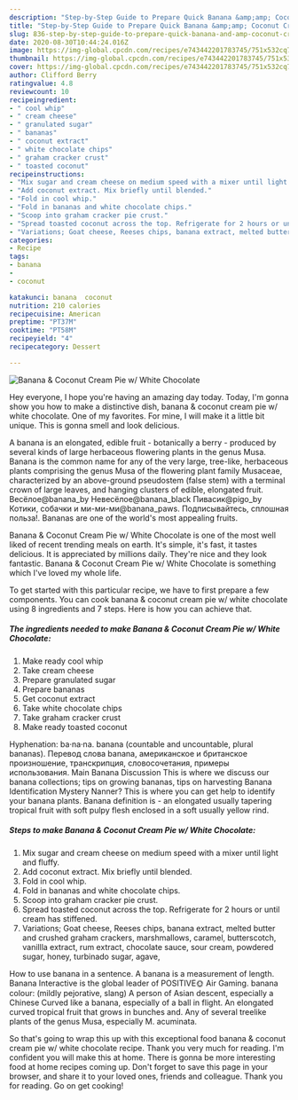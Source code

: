 ```yaml
---
description: "Step-by-Step Guide to Prepare Quick Banana &amp;amp; Coconut Cream Pie w/ White Chocolate"
title: "Step-by-Step Guide to Prepare Quick Banana &amp;amp; Coconut Cream Pie w/ White Chocolate"
slug: 836-step-by-step-guide-to-prepare-quick-banana-and-amp-coconut-cream-pie-w-white-chocolate
date: 2020-08-30T10:44:24.016Z
image: https://img-global.cpcdn.com/recipes/e743442201783745/751x532cq70/banana-coconut-cream-pie-w-white-chocolate-recipe-main-photo.jpg
thumbnail: https://img-global.cpcdn.com/recipes/e743442201783745/751x532cq70/banana-coconut-cream-pie-w-white-chocolate-recipe-main-photo.jpg
cover: https://img-global.cpcdn.com/recipes/e743442201783745/751x532cq70/banana-coconut-cream-pie-w-white-chocolate-recipe-main-photo.jpg
author: Clifford Berry
ratingvalue: 4.8
reviewcount: 10
recipeingredient:
- " cool whip"
- " cream cheese"
- " granulated sugar"
- " bananas"
- " coconut extract"
- " white chocolate chips"
- " graham cracker crust"
- " toasted coconut"
recipeinstructions:
- "Mix sugar and cream cheese on medium speed with a mixer until light and fluffy."
- "Add coconut extract. Mix briefly until blended."
- "Fold in cool whip."
- "Fold in bananas and white chocolate chips."
- "Scoop into graham cracker pie crust."
- "Spread toasted coconut across the top. Refrigerate for 2 hours or until cream has stiffened."
- "Variations; Goat cheese, Reeses chips, banana extract, melted butter and crushed graham crackers, marshmallows, caramel, butterscotch, vanillla extract, rum extract, chocolate sauce, sour cream, powdered sugar, honey, turbinado sugar, agave,"
categories:
- Recipe
tags:
- banana
- 
- coconut

katakunci: banana  coconut 
nutrition: 210 calories
recipecuisine: American
preptime: "PT37M"
cooktime: "PT58M"
recipeyield: "4"
recipecategory: Dessert

---
```



![Banana &amp; Coconut Cream Pie w/ White Chocolate](https://img-global.cpcdn.com/recipes/e743442201783745/751x532cq70/banana-coconut-cream-pie-w-white-chocolate-recipe-main-photo.jpg)

Hey everyone, I hope you're having an amazing day today. Today, I'm gonna show you how to make a distinctive dish, banana &amp; coconut cream pie w/ white chocolate. One of my favorites. For mine, I will make it a little bit unique. This is gonna smell and look delicious.

A banana is an elongated, edible fruit - botanically a berry - produced by several kinds of large herbaceous flowering plants in the genus Musa. Banana is the common name for any of the very large, tree-like, herbaceous plants comprising the genus Musa of the flowering plant family Musaceae, characterized by an above-ground pseudostem (false stem) with a terminal crown of large leaves, and hanging clusters of edible, elongated fruit. Весёлое@banana_by Невесёлое@banana_black Пивасик@pigo_by Котики, собачки и ми-ми-ми@banana_paws. Подписывайтесь, сплошная польза!. Bananas are one of the world&#39;s most appealing fruits.

Banana &amp; Coconut Cream Pie w/ White Chocolate is one of the most well liked of recent trending meals on earth. It's simple, it's fast, it tastes delicious. It is appreciated by millions daily. They're nice and they look fantastic. Banana &amp; Coconut Cream Pie w/ White Chocolate is something which I've loved my whole life.


To get started with this particular recipe, we have to first prepare a few components. You can cook banana &amp; coconut cream pie w/ white chocolate using 8 ingredients and 7 steps. Here is how you can achieve that.

<!--inarticleads1-->

##### The ingredients needed to make Banana &amp; Coconut Cream Pie w/ White Chocolate:

1. Make ready  cool whip
1. Take  cream cheese
1. Prepare  granulated sugar
1. Prepare  bananas
1. Get  coconut extract
1. Take  white chocolate chips
1. Take  graham cracker crust
1. Make ready  toasted coconut


Hyphenation: ba‧na‧na. banana (countable and uncountable, plural bananas). Перевод слова banana, американское и британское произношение, транскрипция, словосочетания, примеры использования. Main Banana Discussion This is where we discuss our banana collections; tips on growing bananas, tips on harvesting Banana Identification Mystery Nanner? This is where you can get help to identify your banana plants. Banana definition is - an elongated usually tapering tropical fruit with soft pulpy flesh enclosed in a soft usually yellow rind. 

<!--inarticleads2-->

##### Steps to make Banana &amp; Coconut Cream Pie w/ White Chocolate:

1. Mix sugar and cream cheese on medium speed with a mixer until light and fluffy.
1. Add coconut extract. Mix briefly until blended.
1. Fold in cool whip.
1. Fold in bananas and white chocolate chips.
1. Scoop into graham cracker pie crust.
1. Spread toasted coconut across the top. Refrigerate for 2 hours or until cream has stiffened.
1. Variations; Goat cheese, Reeses chips, banana extract, melted butter and crushed graham crackers, marshmallows, caramel, butterscotch, vanillla extract, rum extract, chocolate sauce, sour cream, powdered sugar, honey, turbinado sugar, agave,


How to use banana in a sentence. A banana is a measurement of length. Banana Interactive is the global leader of POSITIVE🌞 Air Gaming. banana colour: (mildly pejorative, slang) A person of Asian descent, especially a Chinese Curved like a banana, especially of a ball in flight. An elongated curved tropical fruit that grows in bunches and. Any of several treelike plants of the genus Musa, especially M. acuminata. 

So that's going to wrap this up with this exceptional food banana &amp; coconut cream pie w/ white chocolate recipe. Thank you very much for reading. I'm confident you will make this at home. There is gonna be more interesting food at home recipes coming up. Don't forget to save this page in your browser, and share it to your loved ones, friends and colleague. Thank you for reading. Go on get cooking!
